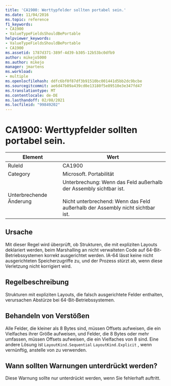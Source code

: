 ```yaml
---
title: 'CA1900: Werttypfelder sollten portabel sein.'
ms.date: 11/04/2016
ms.topic: reference
f1_keywords:
- CA1900
- ValueTypeFieldsShouldBePortable
helpviewer_keywords:
- ValueTypeFieldsShouldBePortable
- CA1900
ms.assetid: 1787d371-389f-4d39-b305-12b53bc0dfb9
author: mikejo5000
ms.author: mikejo
manager: jmartens
ms.workload:
- multiple
ms.openlocfilehash: ddfc6bf0f87df3b91510bc001441d5bb2dc9bcbe
ms.sourcegitcommit: ae6d47b09a439cd0e13180f5e89510e3e347fd47
ms.translationtype: MT
ms.contentlocale: de-DE
ms.lasthandoff: 02/08/2021
ms.locfileid: "99849202"
---
```

# <a name="ca1900-value-type-fields-should-be-portable"></a>CA1900: Werttypfelder sollten portabel sein.

|Element|Wert|
|-|-|
|RuleId|CA1900|
|Category|Microsoft. Portabilität|
|Unterbrechende Änderung|Unterbrechung: Wenn das Feld außerhalb der Assembly sichtbar ist.<br /><br /> Nicht unterbrechend: Wenn das Feld außerhalb der Assembly nicht sichtbar ist.|

## <a name="cause"></a>Ursache
Mit dieser Regel wird überprüft, ob Strukturen, die mit expliziten Layouts deklariert werden, beim Marshalling an nicht verwalteten Code auf 64-Bit-Betriebssystemen korrekt ausgerichtet werden. IA-64 lässt keine nicht ausgerichteten Speicherzugriffe zu, und der Prozess stürzt ab, wenn diese Verletzung nicht korrigiert wird.

## <a name="rule-description"></a>Regelbeschreibung
Strukturen mit expliziten Layouts, die falsch ausgerichtete Felder enthalten, verursachen Abstürze bei 64-Bit-Betriebssystemen.

## <a name="how-to-fix-violations"></a>Behandeln von Verstößen
Alle Felder, die kleiner als 8 Bytes sind, müssen Offsets aufweisen, die ein Vielfaches ihrer Größe aufweisen, und Felder, die 8 Bytes oder mehr umfassen, müssen Offsets aufweisen, die ein Vielfaches von 8 sind. Eine andere Lösung ist `LayoutKind.Sequential` `LayoutKind.Explicit` , wenn vernünftig, anstelle von zu verwenden.

## <a name="when-to-suppress-warnings"></a>Wann sollten Warnungen unterdrückt werden?
Diese Warnung sollte nur unterdrückt werden, wenn Sie fehlerhaft auftritt.
